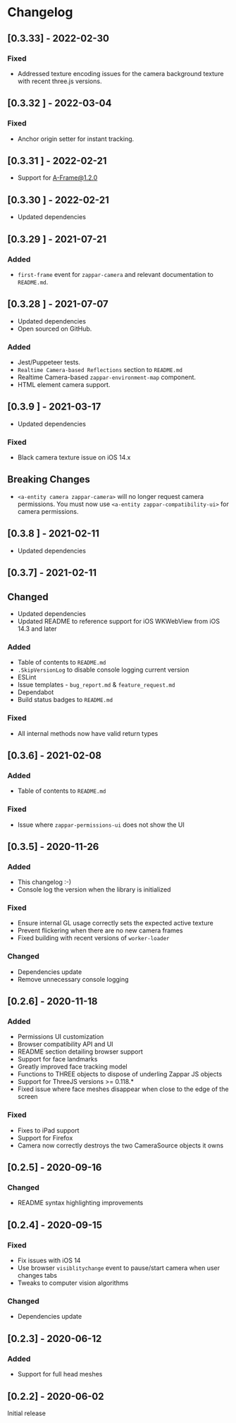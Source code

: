 # Changelog

## [0.3.33] - 2022-02-30

### Fixed

- Addressed texture encoding issues for the camera background texture with recent three.js versions.

## [0.3.32 ] - 2022-03-04

### Fixed

- Anchor origin setter for instant tracking.

## [0.3.31 ] - 2022-02-21

- Support for A-Frame@1.2.0

## [0.3.30 ] - 2022-02-21

- Updated dependencies

## [0.3.29 ] - 2021-07-21

### Added

- `first-frame` event for `zappar-camera` and relevant documentation to `README.md`.

## [0.3.28 ] - 2021-07-07

- Updated dependencies
- Open sourced on GitHub.

### Added

- Jest/Puppeteer tests.
- `Realtime Camera-based Reflections` section to `README.md`
- Realtime Camera-based `zappar-environment-map` component.
- HTML element camera support.

## [0.3.9 ] - 2021-03-17

- Updated dependencies

### Fixed

- Black camera texture issue on iOS 14.x

## Breaking Changes

- `<a-entity camera zappar-camera>` will no longer request camera permissions. You must now use `<a-entity zappar-compatibility-ui>` for camera permissions.

## [0.3.8 ] - 2021-02-11

- Updated dependencies

## [0.3.7] - 2021-02-11

## Changed

- Updated dependencies
- Updated README to reference support for iOS WKWebView from iOS 14.3 and later

### Added

- Table of contents to `README.md`
- `.SkipVersionLog` to disable console logging current version
- ESLint
- Issue templates - `bug_report.md` & `feature_request.md`
- Dependabot
- Build status badges to `README.md`

### Fixed

- All internal methods now have valid return types

## [0.3.6] - 2021-02-08

### Added

- Table of contents to `README.md`

### Fixed

- Issue where `zappar-permissions-ui` does not show the UI

## [0.3.5] - 2020-11-26

### Added

- This changelog :-)
- Console log the version when the library is initialized

### Fixed

- Ensure internal GL usage correctly sets the expected active texture
- Prevent flickering when there are no new camera frames
- Fixed building with recent versions of `worker-loader`

### Changed

- Dependencies update
- Remove unnecessary console logging

## [0.2.6] - 2020-11-18

### Added

- Permissions UI customization
- Browser compatibility API and UI
- README section detailing browser support
- Support for face landmarks
- Greatly improved face tracking model
- Functions to THREE objects to dispose of underling Zappar JS objects
- Support for ThreeJS versions >= 0.118.*
- Fixed issue where face meshes disappear when close to the edge of the screen

### Fixed

- Fixes to iPad support
- Support for Firefox
- Camera now correctly destroys the two CameraSource objects it owns

## [0.2.5] - 2020-09-16

### Changed

- README syntax highlighting improvements

## [0.2.4] - 2020-09-15

### Fixed

- Fix issues with iOS 14
- Use browser `visiblitychange` event to pause/start camera when user changes tabs
- Tweaks to computer vision algorithms

### Changed

- Dependencies update

## [0.2.3] - 2020-06-12

### Added

- Support for full head meshes

## [0.2.2] - 2020-06-02

Initial release
